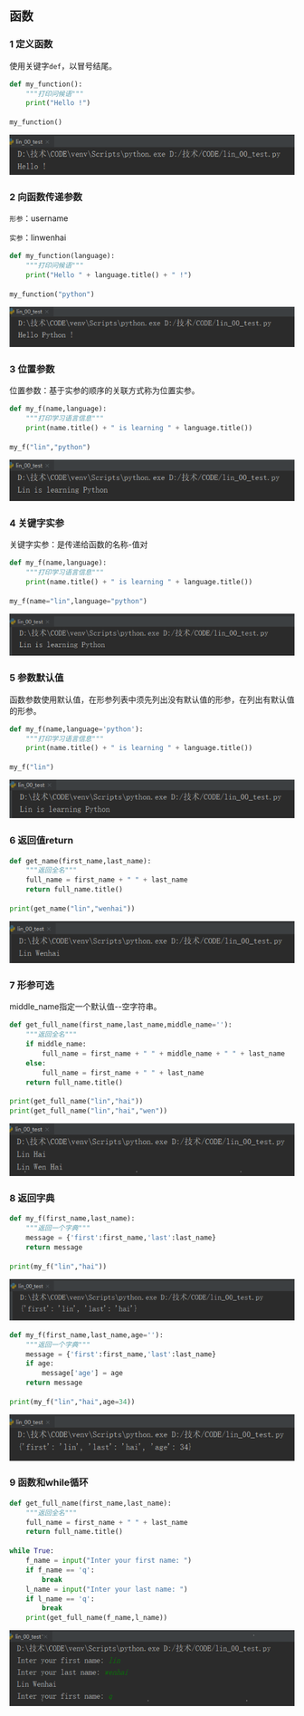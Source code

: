 ## 函数

### 1 定义函数

使用关键字`def`，以冒号结尾。

```python
def my_function():
    """打印问候语"""
    print("Hello !")
    
my_function()
```

![1576478259039](assets/1576478259039.png)



### 2 向函数传递参数

`形参`：username

`实参`：linwenhai

```python
def my_function(language):
    """打印问候语"""
    print("Hello " + language.title() + " !")

my_function("python")
```

![1576478347090](assets/1576478347090.png)



### 3 位置参数

位置参数：基于实参的顺序的关联方式称为位置实参。

```python
def my_f(name,language):
    """打印学习语言信息"""
    print(name.title() + " is learning " + language.title())

my_f("lin","python")
```

![1576478779408](assets/1576478779408.png)



### 4 关键字实参

关键字实参：是传递给函数的名称-值对

```python
def my_f(name,language):
    """打印学习语言信息"""
    print(name.title() + " is learning " + language.title())

my_f(name="lin",language="python")
```

![1576479162877](assets/1576479162877.png)



### 5 参数默认值

函数参数使用默认值，在形参列表中须先列出没有默认值的形参，在列出有默认值的形参。

```python
def my_f(name,language='python'):
    """打印学习语言信息"""
    print(name.title() + " is learning " + language.title())

my_f("lin")
```

![1576479627914](assets/1576479627914.png)



### 6 返回值return

```python
def get_name(first_name,last_name):
    """返回全名"""
    full_name = first_name + " " + last_name
    return full_name.title()

print(get_name("lin","wenhai"))
```

![1576479923930](assets/1576479923930.png)



### 7 形参可选

middle_name指定一个默认值--空字符串。

```python
def get_full_name(first_name,last_name,middle_name=''):
    """返回全名"""
    if middle_name:
        full_name = first_name + " " + middle_name + " " + last_name
    else:
        full_name = first_name + " " + last_name
    return full_name.title()

print(get_full_name("lin","hai"))
print(get_full_name("lin","hai","wen"))
```

![1576548868614](assets/1576548868614.png)



### 8 返回字典

```python
def my_f(first_name,last_name):
    """返回一个字典"""
    message = {'first':first_name,'last':last_name}
    return message

print(my_f("lin","hai"))
```

![1576551639896](assets/1576551639896.png)



```python
def my_f(first_name,last_name,age=''):
    """返回一个字典"""
    message = {'first':first_name,'last':last_name}
    if age:
        message['age'] = age
    return message

print(my_f("lin","hai",age=34))
```

![1576552189130](assets/1576552189130.png)



### 9 函数和while循环

```python
def get_full_name(first_name,last_name):
    """返回全名"""
    full_name = first_name + " " + last_name
    return full_name.title()

while True:
    f_name = input("Inter your first name: ")
    if f_name == 'q':
        break
    l_name = input("Inter your last name: ")
    if l_name == 'q':
        break
    print(get_full_name(f_name,l_name))
```

![1576566241596](assets/1576566241596.png)











